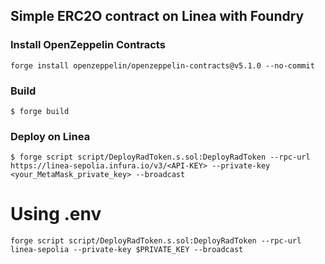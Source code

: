 ## Simple ERC2O contract on Linea with Foundry

### Install OpenZeppelin Contracts

```shell
forge install openzeppelin/openzeppelin-contracts@v5.1.0 --no-commit
```

### Build

```shell
$ forge build
```

### Deploy on Linea

```shell
$ forge script script/DeployRadToken.s.sol:DeployRadToken --rpc-url https://linea-sepolia.infura.io/v3/<API-KEY> --private-key <your_MetaMask_private_key> --broadcast
```

# Using .env

```
forge script script/DeployRadToken.s.sol:DeployRadToken --rpc-url linea-sepolia --private-key $PRIVATE_KEY --broadcast
```

